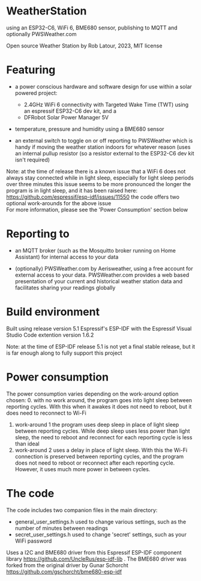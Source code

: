 # WeatherStation 
  using an ESP32-C6, WiFi 6, BME680 sensor, publishing to MQTT and optionally PWSWeather.com

Open source Weather Station by Rob Latour, 2023, MIT license

# Featuring

- a power conscious hardware and software design for use within a solar powered project: 
  - 2.4GHz WiFi 6 connectivity with Targeted Wake Time (TWT) using an espressif ESP32-C6 dev kit, and a
  - DFRobot Solar Power Manager 5V
  
- temperature, pressure and humidity using a BME680 sensor

- an external switch to toggle on or off reporting to PWSWeather
  which is handy if moving the weather station indoors for whatever reason
  (uses an internal pullup resistor (so a resistor external to the ESP32-C6 dev kit isn't required)

Note: at the time of release there is a known issue that a WiFi 6 does not always stay connected while in light sleep, especially for light sleep periods over three minutes
      this issue seems to be more pronounced the longer the program is in light sleep, and it has been raised here: https://github.com/espressif/esp-idf/issues/11550
      the code offers two optional work-arounds for the above issue  
      For more information, please see the 'Power Consumption' section below

# Reporting to

- an MQTT broker (such as the Mosquitto broker running on Home Assistant) for internal access to your data

- (optionally) PWSWeather.com by Aerisweather, using a free account for external access to your data.
  PWSWeather.com provides a web based presentation of your current and historical weather station data and 
  facilitates sharing your readings globally

# Build environment

Built using release version 5.1 Espressif's ESP-IDF with the Espressif Visual Studio Code extention version 1.6.2

Note: at the time of ESP-IDF release 5.1 is not yet a final stable release, but it is far enough along to fully support this project

# Power consumption

The power consumption varies depending on the work-around option chosen:
0. with no work around, the program goes into light sleep between reporting cycles.  With this when it awakes it does not need to reboot, but it does need to reconnect to Wi-Fi
1. work-around 1 the program uses deep sleep in place of light sleep between reporting cycles.  While deep sleep uses less power than light sleep, the need to reboot and reconnect for each reporting cycle is less than ideal 
2. work-around 2 uses a delay in place of light sleep.  With this the Wi-Fi connection is preserved between reporting cycles, and the program does not need to reboot or reconnect after each reporting cycle.  However, it uses much more power in between cycles.
	
# The code

The code includes two companion files in the main directory:
- general_user_settings.h  used to change various settings, such as the number of minutes between readings
- secret_user_settings.h   used to change 'secret' settings, such as your WiFi password
	
Uses a I2C and BME680 driver from this Espressif ESP-IDF component library https://github.com/UncleRus/esp-idf-lib . 
The BME680 driver was forked from the original driver by Gunar Schorcht https://github.com/gschorcht/bme680-esp-idf

